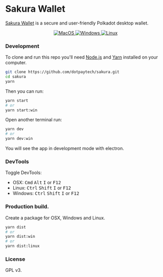 # Sakura Wallet

[Sakura Wallet](https://www.dotpay.tech/) is a secure and user-friendly Polkadot desktop wallet.
<p align="center">
  <a href="">
    <img alt="MacOS" src="https://badgen.net/badge/icon/MacOS?icon=apple&label" />
  </a>
  <a href="">
    <img alt="Windows" src="https://badgen.net/badge/icon/Windows?icon=windows&label" />
  </a>
  <a href="">
    <img alt="Linux" src="https://badgen.net/badge/icon/Linux" />
  </a>
  </a>
</p>

### Development

To clone and run this repo you'll need [Node.js](https://nodejs.org/en/) and [Yarn](https://yarnpkg.com/) installed on your computer.

```bash
git clone https://github.com/dotpaytech/sakura.git
cd sakura
yarn
```

Then you can run:

```bash
yarn start
# or
yarn start:win
```

Open another terminal run:

```bash
yarn dev
# or
yarn dev:win
```

You will see the app in development mode with electron.

### DevTools

Toggle DevTools:

* OSX: <kbd>Cmd</kbd> <kbd>Alt</kbd> <kbd>I</kbd> or <kbd>F12</kbd>
* Linux: <kbd>Ctrl</kbd> <kbd>Shift</kbd> <kbd>I</kbd> or <kbd>F12</kbd>
* Windows: <kbd>Ctrl</kbd> <kbd>Shift</kbd> <kbd>I</kbd> or <kbd>F12</kbd>

### Production build.

Create a package for OSX, Windows and Linux.

```bash
yarn dist
# or
yarn dist:win
# or
yarn dist:linux
```

### License
GPL v3.
